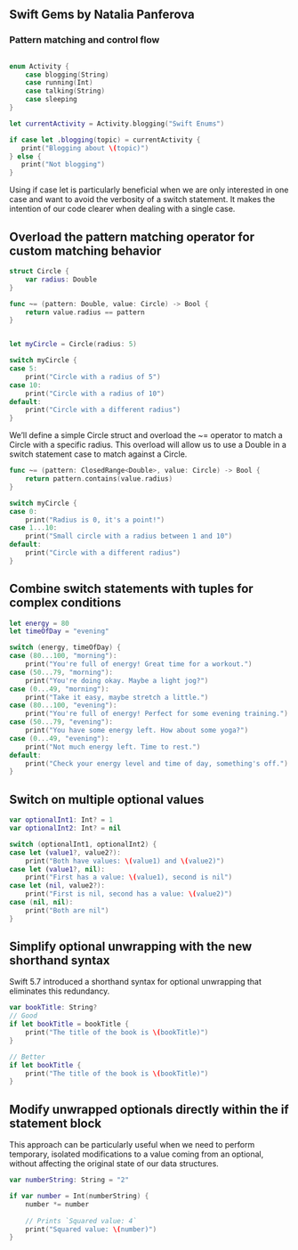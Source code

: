 
## Swift Gems by Natalia Panferova


### Pattern matching and control flow
```swift

enum Activity {
    case blogging(String)
    case running(Int)
    case talking(String)
    case sleeping
}

let currentActivity = Activity.blogging("Swift Enums")

if case let .blogging(topic) = currentActivity {
   print("Blogging about \(topic)")
} else {
   print("Not blogging")
}
```
Using if case let is particularly beneficial when we are only interested in one case and want to avoid the verbosity of a switch statement. It makes the intention of our code clearer when dealing with a single case.


## Overload the pattern matching operator for custom matching behavior
```swift
struct Circle {
    var radius: Double
}

func ~= (pattern: Double, value: Circle) -> Bool {
    return value.radius == pattern
}


let myCircle = Circle(radius: 5)

switch myCircle {
case 5:
    print("Circle with a radius of 5")
case 10:
    print("Circle with a radius of 10")
default:
    print("Circle with a different radius")
}

```

We’ll define a simple Circle struct and overload the ~= operator to match a Circle with a specific radius. This overload will allow us to use a Double in a switch statement case to match against a Circle.

```swift
func ~= (pattern: ClosedRange<Double>, value: Circle) -> Bool {
    return pattern.contains(value.radius)
}

switch myCircle {
case 0:
    print("Radius is 0, it's a point!")
case 1...10:
    print("Small circle with a radius between 1 and 10")
default:
    print("Circle with a different radius")
}
```

## Combine switch statements with tuples for complex conditions
```swift
let energy = 80
let timeOfDay = "evening"

switch (energy, timeOfDay) {
case (80...100, "morning"):
    print("You're full of energy! Great time for a workout.")
case (50...79, "morning"):
    print("You're doing okay. Maybe a light jog?")
case (0...49, "morning"):
    print("Take it easy, maybe stretch a little.")
case (80...100, "evening"):
    print("You're full of energy! Perfect for some evening training.")
case (50...79, "evening"):
    print("You have some energy left. How about some yoga?")
case (0...49, "evening"):
    print("Not much energy left. Time to rest.")
default:
    print("Check your energy level and time of day, something's off.")
}
```

## Switch on multiple optional values
```swift
var optionalInt1: Int? = 1
var optionalInt2: Int? = nil

switch (optionalInt1, optionalInt2) {
case let (value1?, value2?):
    print("Both have values: \(value1) and \(value2)")
case let (value1?, nil):
    print("First has a value: \(value1), second is nil")
case let (nil, value2?):
    print("First is nil, second has a value: \(value2)")
case (nil, nil):
    print("Both are nil")
}
```

## Simplify optional unwrapping with the new shorthand syntax
Swift 5.7 introduced a shorthand syntax for optional unwrapping that eliminates this redundancy.

```swift
var bookTitle: String?
// Good
if let bookTitle = bookTitle {
    print("The title of the book is \(bookTitle)")
}

// Better
if let bookTitle {
    print("The title of the book is \(bookTitle)")
}
```

## Modify unwrapped optionals directly within the if statement block
This approach can be particularly useful when we need to perform temporary, isolated modifications to a value coming from an optional, without affecting the original state of our data structures.
```swift
var numberString: String = "2"

if var number = Int(numberString) {
    number *= number
    
    // Prints `Squared value: 4`
    print("Squared value: \(number)")
}
```
